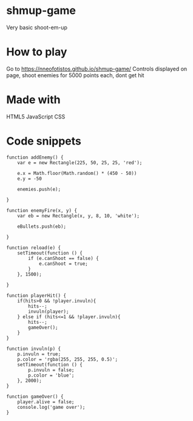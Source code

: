 # shmup-game
Very basic shoot-em-up

# How to play
Go to https://nneofotistos.github.io/shmup-game/
Controls displayed on page, shoot enemies for 5000 points each, dont get hit

# Made with
HTML5
JavaScript
CSS

# Code snippets
```
function addEnemy() {
    var e = new Rectangle(225, 50, 25, 25, 'red');

    e.x = Math.floor(Math.random() * (450 - 50))
    e.y = -50

    enemies.push(e);

}

function enemyFire(x, y) {
    var eb = new Rectangle(x, y, 8, 10, 'white');

    eBullets.push(eb);

}

function reload(e) {
    setTimeout(function () {
        if (e.canShoot == false) {
            e.canShoot = true;
        }
    }, 1500);

}

function playerHit() {
    if(hits>0 && !player.invuln){
        hits--;
        invuln(player);
    } else if (hits<=1 && !player.invuln){
        hits--;
        gameOver();
    }
}

function invuln(p) {
    p.invuln = true;
    p.color = 'rgba(255, 255, 255, 0.5)';
    setTimeout(function () {
        p.invuln = false;
        p.color = 'blue';
    }, 2000);
}

function gameOver() {
    player.alive = false;
    console.log('game over');
}
```
